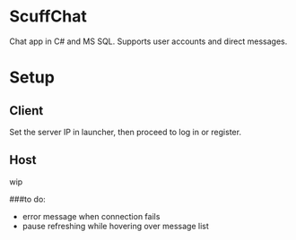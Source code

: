 # ScuffChat
Chat app in C# and MS SQL. Supports user accounts and direct messages.

# Setup

## Client
Set the server IP in launcher, then proceed to log in or register.

## Host
wip


###to do:
- error message when connection fails
- pause refreshing while hovering over message list
